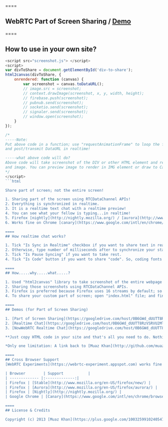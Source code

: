 ====
## WebRTC Part of Screen Sharing / [Demo](https://googledrive.com/host/0B6GWd_dUUTT8RzVSRVU2MlIxcm8/part-of-screen-sharing/)

====
## How to use in your own site?

```javascript
<script src="screenshot.js"> </script>
<script>
var divToShare = document.getElementById('div-to-share');
html2canvas(divToShare, {
    onrendered: function (canvas) {
        var screenshot = canvas.toDataURL();
        // image.src = screenshot;
        // context.drawImage(screenshot, x, y, width, height);
        // firebase.push(screenshot);
        // pubnub.send(screenshot);
        // socketio.send(screenshot);
        // signaler.send(screenshot);
        // window.open(screenshot);
    }
});

/*
-----Note:
Put above code in a function; use "requestAnimationFrame" to loop the function
and post/transmit DataURL in realtime!

-----what above code will do?
Above code will take screenshot of the DIV or other HTML element and return you
and image. You can preview image to render in IMG element or draw to Canvas2D.
*/
</script>
```html

Share part of screen; not the entire screen!

1. Sharing part of the screen using RTCDataChannel APIs!
2. Everything is synchronized in realtime.
3. It is a realtime text chat with a realtime preview!
4. You can see what your fellow is typing...in realtime!
5. Firefox [nightly](http://nightly.mozilla.org/) / [aurora](http://www.mozilla.org/en-US/firefox/aurora/) / [stable](http://www.mozilla.org/en-US/firefox/new/) is preferred/recommended.
6. Works fine on Chrome [canary](https://www.google.com/intl/en/chrome/browser/canary.html) too.

====
## How realtime chat works?

1. Tick "Is Sync in Realtime" checkbox if you want to share text in realtime.
2. Otherwise, type number of milliseconds after to synchronize your state.
3. Tick "Is Pause Syncing" if you want to take rest.
4. Tick "Is Code" button if you want to share "code". So, coding fonts will be used in the output panel.

====
## How.....why.....what.....?

1. Used "html2canvas" library to take screenshot of the entire webpage or part of webpage.
2. Sharing those screenshots using RTCDataChannel APIs.
3. Firefox is preferred because Firefox uses 16 streams by default; so it is realtime and superfast on Firefox!
4. To share your custom part of screen; open "index.html" file; and find "renderMe" object that is getting an element by id: "render-me"....and that's all you need to do!

====
## Demos (for Part of Screen Sharing)

1. [Part of Screen Sharing](https://googledrive.com/host/0B6GWd_dUUTT8RzVSRVU2MlIxcm8/part-of-screen-sharing/)
2. [Realtime Chat](https://googledrive.com/host/0B6GWd_dUUTT8RzVSRVU2MlIxcm8/realtime-chat/)
3. [NowWebRTC Realtime Chat](https://googledrive.com/host/0B6GWd_dUUTT8RzVSRVU2MlIxcm8/realtime-chat/No-WebRTC-Chat.html)

**Just copy HTML code in your site and that's all you need to do. Nothing to install! No requirements!**

*Only one limitation: A link back to [Muaz Khan](http://github.com/muaz-khan)!*

====
## Cross Browser Support
[WebRTC Experiments](https://webrtc-experiment.appspot.com) works fine on following web-browsers:

| Browser        | Support           |
| ------------- |:-------------:|
| Firefox | [Stable](http://www.mozilla.org/en-US/firefox/new/) |
| Firefox | [Aurora](http://www.mozilla.org/en-US/firefox/aurora/) |
| Firefox | [Nightly](http://nightly.mozilla.org/) |
| Google Chrome | [Canary](https://www.google.com/intl/en/chrome/browser/canary.html) |

====
## License & Credits

Copyright (c) 2013 [Muaz Khan](https://plus.google.com/100325991024054712503) - A link back is MUST! - All rights reserved!
